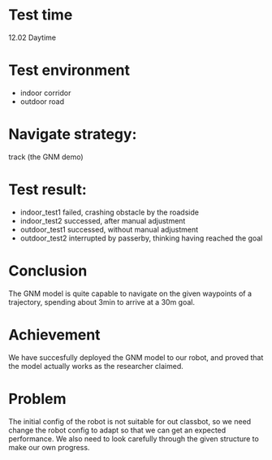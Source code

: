 # Test time
12.02 Daytime
# Test environment
- indoor corridor 
- outdoor road
# Navigate strategy: 
track (the GNM demo)
# Test result:  
- indoor_test1 failed, crashing obstacle by the roadside
- indoor_test2 successed, after manual adjustment
- outdoor_test1 successed, without manual adjustment
- outdoor_test2 interrupted by passerby, thinking having reached the goal
# Conclusion
The GNM model is quite capable to navigate on the given waypoints of a trajectory, spending about 3min to arrive at a 30m goal.
# Achievement
We have succesfully deployed the GNM model to our robot, and proved that the model actually works as the researcher claimed.
# Problem
The initial config of the robot is not suitable for out classbot, so we need change the robot config to adapt so that we can get an expected performance. We also need to look carefully through the given structure to make our own progress.